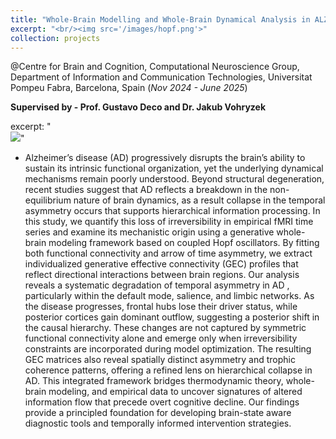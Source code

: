 ```yaml
---
title: "Whole-Brain Modelling and Whole-Brain Dynamical Analysis in ALZHEIMER’S DISEASE"
excerpt: "<br/><img src='/images/hopf.png'>"
collection: projects
---
```


@Centre for Brain and Cognition, Computational Neuroscience Group, 
Department of Information and Communication Technologies, Universitat Pompeu Fabra, Barcelona, Spain (_Nov 2024 - June 2025_)

**Supervised by - Prof. Gustavo Deco and Dr. Jakub Vohryzek**

excerpt: "<br/><img src='/images/Screenshot 2025-09-09 065948'>"

- Alzheimer’s disease (AD) progressively disrupts the brain’s ability to sustain its intrinsic functional organization, yet the underlying dynamical mechanisms remain poorly understood. Beyond structural degeneration, recent studies suggest that AD reflects a breakdown in the non-equilibrium nature of brain dynamics, as a result collapse in the temporal asymmetry occurs that supports hierarchical information processing. In this study, we quantify this loss of irreversibility in empirical fMRI time series and examine its mechanistic origin using a generative whole-brain modeling framework based on coupled Hopf oscillators. By fitting both functional connectivity and arrow of time asymmetry, we extract individualized generative effective connectivity (GEC) profiles that reflect directional interactions between brain regions. Our analysis reveals a systematic degradation of temporal asymmetry in AD , particularly within the default mode, salience, and limbic networks. As the disease progresses, frontal hubs lose their driver status, while posterior cortices gain dominant outflow, suggesting a posterior shift in the causal hierarchy. These changes are not captured by symmetric functional connectivity alone and emerge only when irreversibility constraints are incorporated during model optimization. The resulting GEC matrices also reveal spatially distinct asymmetry and trophic coherence patterns, offering a refined lens on hierarchical collapse in AD. This integrated framework bridges thermodynamic theory, whole-brain modeling, and empirical data to uncover signatures of altered information flow that precede overt cognitive decline. Our findings provide a principled foundation for developing brain-state aware diagnostic tools and temporally informed intervention strategies.

